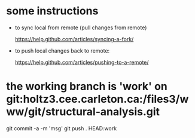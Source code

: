 # some instructions

* to sync local from remote (pull changes from remote)

  https://help.github.com/articles/syncing-a-fork/

* to push local changes back to remote:

  https://help.github.com/articles/pushing-to-a-remote/

# the working branch is 'work' on git:holtz3.cee.carleton.ca:/files3/www/git/structural-analysis.git

  git commit -a -m 'msg'
  git push . HEAD:work
